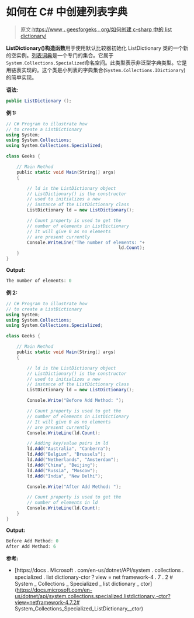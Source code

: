 # 如何在 C# 中创建列表字典

> 原文:[https://www . geesforgeks . org/如何创建 c-sharp 中的 list dictionary/](https://www.geeksforgeeks.org/how-to-create-a-listdictionary-in-c-sharp/)

**ListDictionary()构造函数**用于使用默认比较器初始化 ListDictionary 类的一个新的空实例。[列表词典](https://www.geeksforgeeks.org/c-sharp-listdictionary-class/)是一个专门的集合。它属于`System.Collections.Specialized`命名空间。此类型表示非泛型字典类型。它是用链表实现的。这个类是小列表的字典集合(`System.Collections.IDictionary`)的简单实现。

**语法:**

```cs
public ListDictionary ();
```

**例 1:**

```cs
// C# Program to illustrate how
// to create a ListDictionary
using System;
using System.Collections;
using System.Collections.Specialized;

class Geeks {

    // Main Method
    public static void Main(String[] args)
    {

        // ld is the ListDictionary object
        // ListDictionary() is the constructor
        // used to initializes a new
        // instance of the ListDictionary class
        ListDictionary ld = new ListDictionary();

        // Count property is used to get the
        // number of elements in ListDictionary
        // It will give 0 as no elements
        // are present currently
        Console.WriteLine("The number of elements: "+ 
                                           ld.Count);
    }
}
```

**Output:**

```cs
The number of elements: 0

```

**例 2:**

```cs
// C# Program to illustrate how
// to create a ListDictionary
using System;
using System.Collections;
using System.Collections.Specialized;

class Geeks {

    // Main Method
    public static void Main(String[] args)
    {

        // ld is the ListDictionary object
        // ListDictionary() is the constructor
        // used to initializes a new
        // instance of the ListDictionary class
        ListDictionary ld = new ListDictionary();

        Console.Write("Before Add Method: ");

        // Count property is used to get the
        // number of elements in ListDictionary
        // It will give 0 as no elements
        // are present currently
        Console.WriteLine(ld.Count);

        // Adding key/value pairs in ld
        ld.Add("Australia", "Canberra");
        ld.Add("Belgium", "Brussels");
        ld.Add("Netherlands", "Amsterdam");
        ld.Add("China", "Beijing");
        ld.Add("Russia", "Moscow");
        ld.Add("India", "New Delhi");

        Console.Write("After Add Method: ");

        // Count property is used to get the
        // number of elements in ld
        Console.WriteLine(ld.Count);
    }
}
```

**Output:**

```cs
Before Add Method: 0
After Add Method: 6

```

**参考:**

*   [https://docs . Microsoft . com/en-us/dotnet/API/system . collections . specialized . list dictionary-ctor？view = net framework-4 . 7 . 2 # System _ Collections _ Specialized _ list dictionary _ ctor](https://docs.microsoft.com/en-us/dotnet/api/system.collections.specialized.listdictionary.-ctor?view=netframework-4.7.2# System_Collections_Specialized_ListDictionary__ctor)